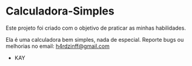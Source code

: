# Calculadora-Simples
Este projeto foi criado com o objetivo de praticar as minhas habilidades.

Ela é uma calculadora bem simples, nada de especial.
Reporte bugs ou melhorias no email: h4rdzinff@gmail.com


- KAY
